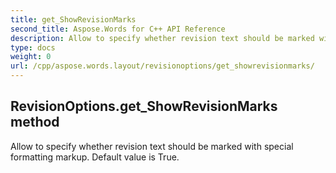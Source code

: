 ```yaml
---
title: get_ShowRevisionMarks
second_title: Aspose.Words for C++ API Reference
description: Allow to specify whether revision text should be marked with special formatting markup. Default value is True. 
type: docs
weight: 0
url: /cpp/aspose.words.layout/revisionoptions/get_showrevisionmarks/
---
```

## RevisionOptions.get_ShowRevisionMarks method


Allow to specify whether revision text should be marked with special formatting markup. Default value is True. 

